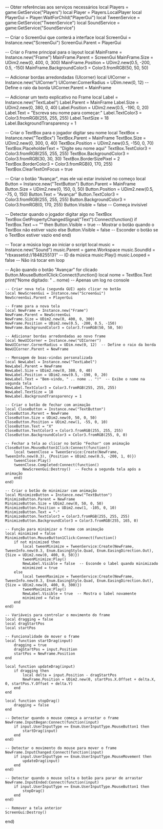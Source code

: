 -- Obter referências aos serviços necessários
local Players = game:GetService("Players")
local Player = Players.LocalPlayer
local PlayerGui = Player:WaitForChild("PlayerGui")
local TweenService = game:GetService("TweenService")
local SoundService = game:GetService("SoundService")

-- Criar o ScreenGui que conterá a interface
local ScreenGui = Instance.new("ScreenGui")
ScreenGui.Parent = PlayerGui

-- Criar o Frame principal para o layout
local MainFrame = Instance.new("Frame")
MainFrame.Parent = ScreenGui
MainFrame.Size = UDim2.new(0, 400, 0, 300)
MainFrame.Position = UDim2.new(0.5, -200, 0.5, -150)
MainFrame.BackgroundColor3 = Color3.fromRGB(50, 50, 50)

-- Adicionar bordas arredondadas (UIcorner)
local UICorner = Instance.new("UICorner")
UICorner.CornerRadius = UDim.new(0, 12)  -- Define o raio da borda
UICorner.Parent = MainFrame

-- Adicionar um texto explicativo no Frame
local Label = Instance.new("TextLabel")
Label.Parent = MainFrame
Label.Size = UDim2.new(0, 380, 0, 40)
Label.Position = UDim2.new(0.5, -190, 0, 20)
Label.Text = "Escreva seu nome para começar:"
Label.TextColor3 = Color3.fromRGB(255, 255, 255)
Label.TextSize = 18
Label.BackgroundTransparency = 1

-- Criar o TextBox para o jogador digitar seu nome
local TextBox = Instance.new("TextBox")
TextBox.Parent = MainFrame
TextBox.Size = UDim2.new(0, 300, 0, 40)
TextBox.Position = UDim2.new(0.5, -150, 0, 70)
TextBox.PlaceholderText = "Digite seu nome aqui"
TextBox.TextColor3 = Color3.fromRGB(255, 255, 255)
TextBox.BackgroundColor3 = Color3.fromRGB(30, 30, 30)
TextBox.BorderSizePixel = 2
TextBox.BorderColor3 = Color3.fromRGB(0, 170, 255)
TextBox.ClearTextOnFocus = true

-- Criar o botão "Avançar", mas ele vai estar invisível no começo
local Button = Instance.new("TextButton")
Button.Parent = MainFrame
Button.Size = UDim2.new(0, 150, 0, 50)
Button.Position = UDim2.new(0.5, -75, 0, 150)
Button.Text = "Avançar"
Button.TextColor3 = Color3.fromRGB(255, 255, 255)
Button.BackgroundColor3 = Color3.fromRGB(0, 170, 255)
Button.Visible = false  -- Começa invisível

-- Detectar quando o jogador digitar algo no TextBox
TextBox:GetPropertyChangedSignal("Text"):Connect(function()
    if TextBox.Text ~= "" then
        Button.Visible = true  -- Mostrar o botão quando o TextBox não estiver vazio
    else
        Button.Visible = false  -- Esconder o botão se o TextBox estiver vazio
    end
end)

-- Tocar a música logo ao iniciar o script
local music = Instance.new("Sound")
music.Parent = game.Workspace
music.SoundId = "rbxassetid://1848255131"  -- ID da música
music:Play()
music.Looped = false  -- Não irá tocar em loop

-- Ação quando o botão "Avançar" for clicado
Button.MouseButton1Click:Connect(function()
    local nome = TextBox.Text
    print("Nome digitado: " .. nome)  -- Apenas um log no console

    -- Criar nova tela (segunda GUI) após clicar no botão
    local NewScreenGui = Instance.new("ScreenGui")
    NewScreenGui.Parent = PlayerGui

    -- Frame para a nova tela
    local NewFrame = Instance.new("Frame")
    NewFrame.Parent = NewScreenGui
    NewFrame.Size = UDim2.new(0, 400, 0, 300)
    NewFrame.Position = UDim2.new(0.5, -200, 0.5, -150)
    NewFrame.BackgroundColor3 = Color3.fromRGB(50, 50, 50)

    -- Adicionar bordas arredondadas ao novo frame
    local NewUICorner = Instance.new("UICorner")
    NewUICorner.CornerRadius = UDim.new(0, 12)  -- Define o raio da borda
    NewUICorner.Parent = NewFrame

    -- Mensagem de boas-vindas personalizada
    local NewLabel = Instance.new("TextLabel")
    NewLabel.Parent = NewFrame
    NewLabel.Size = UDim2.new(0, 380, 0, 40)
    NewLabel.Position = UDim2.new(0.5, -190, 0, 20)
    NewLabel.Text = "Bem-vindo, " .. nome .. "!"  -- Exibe o nome na segunda tela
    NewLabel.TextColor3 = Color3.fromRGB(255, 255, 255)
    NewLabel.TextSize = 18
    NewLabel.BackgroundTransparency = 1

    -- Criar o botão de fechar com animação
    local CloseButton = Instance.new("TextButton")
    CloseButton.Parent = NewFrame
    CloseButton.Size = UDim2.new(0, 50, 0, 50)
    CloseButton.Position = UDim2.new(1, -55, 0, 10)
    CloseButton.Text = "X"
    CloseButton.TextColor3 = Color3.fromRGB(255, 255, 255)
    CloseButton.BackgroundColor3 = Color3.fromRGB(255, 0, 0)

    -- Fechar a tela ao clicar no botão "Fechar" com animação
    CloseButton.MouseButton1Click:Connect(function()
        local tweenClose = TweenService:Create(NewFrame, TweenInfo.new(0.3), {Position = UDim2.new(0.5, -200, 1, 0)})
        tweenClose:Play()
        tweenClose.Completed:Connect(function()
            NewScreenGui:Destroy()  -- Fecha a segunda tela após a animação
        end)
    end)

    -- Criar o botão de minimizar com animação
    local MinimizeButton = Instance.new("TextButton")
    MinimizeButton.Parent = NewFrame
    MinimizeButton.Size = UDim2.new(0, 50, 0, 50)
    MinimizeButton.Position = UDim2.new(1, -105, 0, 10)
    MinimizeButton.Text = "-"
    MinimizeButton.TextColor3 = Color3.fromRGB(255, 255, 255)
    MinimizeButton.BackgroundColor3 = Color3.fromRGB(255, 165, 0)

    -- Função para minimizar o frame com animação
    local minimized = false
    MinimizeButton.MouseButton1Click:Connect(function()
        if not minimized then
            local tweenMinimize = TweenService:Create(NewFrame, TweenInfo.new(0.3, Enum.EasingStyle.Quad, Enum.EasingDirection.Out), {Size = UDim2.new(0, 400, 0, 50)})
            tweenMinimize:Play()
            NewLabel.Visible = false  -- Esconde o label quando minimizado
            minimized = true
        else
            local tweenMaximize = TweenService:Create(NewFrame, TweenInfo.new(0.3, Enum.EasingStyle.Quad, Enum.EasingDirection.Out), {Size = UDim2.new(0, 400, 0, 300)})
            tweenMaximize:Play()
            NewLabel.Visible = true  -- Mostra o label novamente
            minimized = false
        end
    end)

    -- Variáveis para controlar o movimento do frame
    local dragging = false
    local dragStartPos
    local startPos

    -- Funcionalidade de mover o frame
    local function startDrag(input)
        dragging = true
        dragStartPos = input.Position
        startPos = NewFrame.Position
    end

    local function updateDrag(input)
        if dragging then
            local delta = input.Position - dragStartPos
            NewFrame.Position = UDim2.new(0, startPos.X.Offset + delta.X, 0, startPos.Y.Offset + delta.Y)
        end
    end

    local function stopDrag()
        dragging = false
    end

    -- Detectar quando o mouse começa a arrastar o frame
    NewFrame.InputBegan:Connect(function(input)
        if input.UserInputType == Enum.UserInputType.MouseButton1 then
            startDrag(input)
        end
    end)

    -- Detectar o movimento do mouse para mover o frame
    NewFrame.InputChanged:Connect(function(input)
        if input.UserInputType == Enum.UserInputType.MouseMovement then
            updateDrag(input)
        end
    end)

    -- Detectar quando o mouse solta o botão para parar de arrastar
    NewFrame.InputEnded:Connect(function(input)
        if input.UserInputType == Enum.UserInputType.MouseButton1 then
            stopDrag()
        end
    end)

    -- Remover a tela anterior
    ScreenGui:Destroy()
end)
